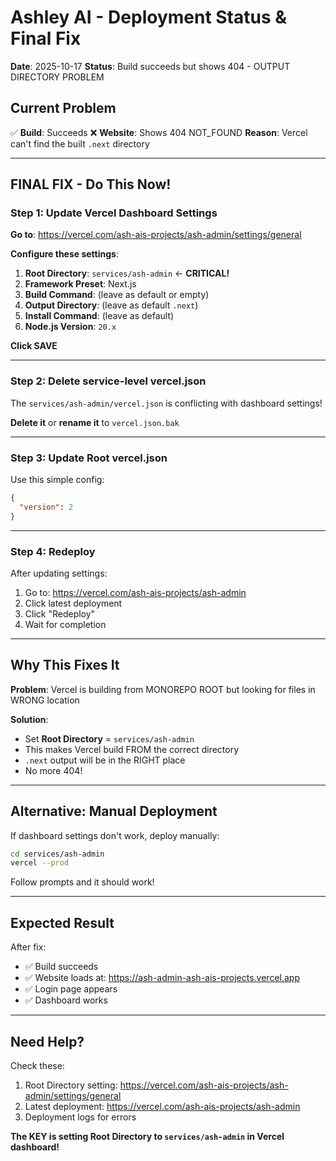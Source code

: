# Ashley AI - Deployment Status & Final Fix

**Date**: 2025-10-17
**Status**: Build succeeds but shows 404 - OUTPUT DIRECTORY PROBLEM

## Current Problem

✅ **Build**: Succeeds
❌ **Website**: Shows 404 NOT_FOUND
**Reason**: Vercel can't find the built `.next` directory

---

## FINAL FIX - Do This Now!

### Step 1: Update Vercel Dashboard Settings

**Go to**: https://vercel.com/ash-ais-projects/ash-admin/settings/general

**Configure these settings**:

1. **Root Directory**: `services/ash-admin` ← **CRITICAL!**
2. **Framework Preset**: Next.js
3. **Build Command**: (leave as default or empty)
4. **Output Directory**: (leave as default `.next`)
5. **Install Command**: (leave as default)
6. **Node.js Version**: `20.x`

**Click SAVE**

---

### Step 2: Delete service-level vercel.json

The `services/ash-admin/vercel.json` is conflicting with dashboard settings!

**Delete it** or **rename it** to `vercel.json.bak`

---

### Step 3: Update Root vercel.json

Use this simple config:

```json
{
  "version": 2
}
```

---

### Step 4: Redeploy

After updating settings:
1. Go to: https://vercel.com/ash-ais-projects/ash-admin
2. Click latest deployment
3. Click "Redeploy"
4. Wait for completion

---

## Why This Fixes It

**Problem**: Vercel is building from MONOREPO ROOT but looking for files in WRONG location

**Solution**:
- Set **Root Directory** = `services/ash-admin`
- This makes Vercel build FROM the correct directory
- `.next` output will be in the RIGHT place
- No more 404!

---

## Alternative: Manual Deployment

If dashboard settings don't work, deploy manually:

```bash
cd services/ash-admin
vercel --prod
```

Follow prompts and it should work!

---

## Expected Result

After fix:
- ✅ Build succeeds
- ✅ Website loads at: https://ash-admin-ash-ais-projects.vercel.app
- ✅ Login page appears
- ✅ Dashboard works

---

## Need Help?

Check these:
1. Root Directory setting: https://vercel.com/ash-ais-projects/ash-admin/settings/general
2. Latest deployment: https://vercel.com/ash-ais-projects/ash-admin
3. Deployment logs for errors

**The KEY is setting Root Directory to `services/ash-admin` in Vercel dashboard!**
